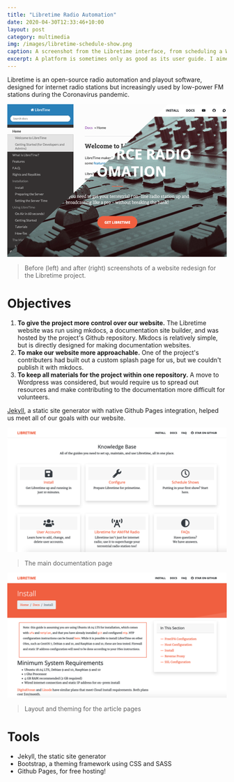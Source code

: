 ```yaml
---
title: "Libretime Radio Automation"
date: 2020-04-30T12:33:46+10:00
layout: post
category: multimedia
img: /images/libretime-schedule-show.png
caption: A screenshot from the Libretime interface, from scheduling a Webstream in a show (Zachary Klosko)
excerpt: A platform is sometimes only as good as its user guide. I aimed to improve that for the Libretime Project.
---
```


Libretime is an open-source radio automation and playout software, designed for internet radio stations but increasingly used by low-power FM stations during the Coronavirus pandemic.

![](/images/libretime-header.png)
> Before (left) and after (right) screenshots of a website redesign for the Libretime project.

# Objectives 

1. **To give the project more control over our website.** The Libretime website was run using mkdocs, a documentation site builder, and was hosted by the project's Github repository. Mkdocs is relatively simple, but is directly designed for making documentation websites.
2. **To make our website more approachable.** One of the project's contributers had built out a custom splash page for us, but we couldn't publish it with mkdocs.
3. **To keep all materials for the project within one repository.** A move to Wordpress was considered, but would require us to spread out resources and make contributing to the documentation more difficult for volunteers.

[Jekyll](https://www.jekyllrb.com), a static site generator with native  Github Pages integration, helped us meet all of our goals with our website.

![](/images/libretime-docs.png)
> The main documentation page

![](/images/libretime-article.png)
> Layout and theming for the article pages

# Tools

- Jekyll, the static site generator
- Bootstrap, a theming framework using CSS and SASS
- Github Pages, for free hosting!
